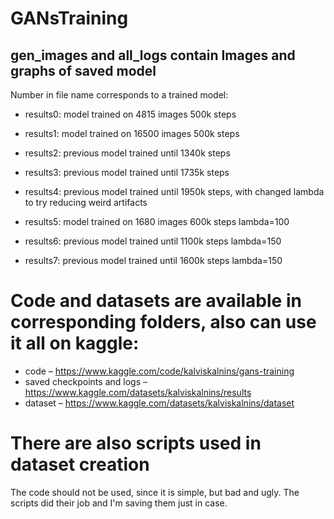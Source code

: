 # GANsTraining

## gen_images and all_logs contain Images and graphs of saved model

Number in file name corresponds to a trained model:

* results0: model trained on 4815 images 500k steps

* results1: model trained on 16500 images 500k steps
* results2: previous model trained until 1340k steps
* results3: previous model trained until 1735k steps
* results4: previous model trained until 1950k steps, with changed lambda to try reducing weird artifacts

* results5: model trained on 1680 images 600k steps lambda=100
* results6: previous model trained until 1100k steps lambda=150
* results7: previous model trained until 1600k steps lambda=150

# Code and datasets are available in corresponding folders, also can use it all on kaggle:

* code – https://www.kaggle.com/code/kalviskalnins/gans-training
* saved checkpoints and logs – https://www.kaggle.com/datasets/kalviskalnins/results
* dataset – https://www.kaggle.com/datasets/kalviskalnins/dataset

# There are also scripts used in dataset creation

The code should not be used, since it is simple, but bad and ugly.
The scripts did their job and I'm saving them just in case.
